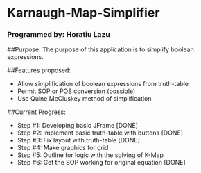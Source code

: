 # Karnaugh-Map-Simplifier
### Programmed by: Horatiu Lazu

##Purpose:
The purpose of this application is to simplify boolean expressions.

##Features proposed:
* Allow simplification of boolean expressions from truth-table
* Permit SOP or POS conversion (possible)
* Use Quine McCluskey method of simplification


##Current Progress:
* Step #1: Developing basic JFrame [DONE]
* Step #2: Implement basic truth-table with buttons [DONE]
* Step #3: Fix layout with truth-table [DONE]
* Step #4: Make graphics for grid
* Step #5: Outline for logic with the solving of K-Map
* Step #6: Get the SOP working for original equation [DONE]

